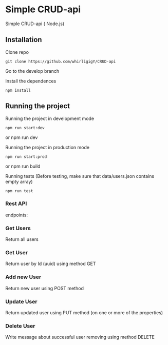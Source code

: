 # Simple CRUD-api

Simple CRUD-api ( Node.js)

## Installation

Clone repo

    git clone https://github.com/whirligigY/CRUD-api

Go to the develop branch

Install the dependences

    npm install

## Running the project

Running the project in development mode

    npm run start:dev

or
npm run dev

Running the project in production mode

    npm run start:prod

or
npm run build

Running tests
(Before testing, make sure that data/users.json contains empty array)

    npm run test

### Rest API

endpoints:

### Get Users

Return all users

### Get User

Return user by Id (uuid) using method GET

### Add new User

Return new user using POST method

### Update User

Return updated user using PUT method (on one or more of the properties)

### Delete User

Write message about successful user removing using method DELETE
